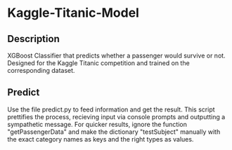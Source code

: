 # Kaggle-Titanic-Model

## Description
XGBoost Classifier that predicts whether a passenger would survive or not. Designed for the Kaggle Titanic competition and trained on the corresponding dataset.

## Predict
Use the file predict.py to feed information and get the result. This script prettifies the process, recieving input via console prompts and outputting a sympathetic message.
For quicker results, ignore the function "getPassengerData" and make the dictionary "testSubject" manually with the exact category names as keys and the right types as values.
